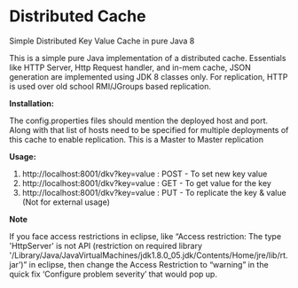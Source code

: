 # Distributed Cache
Simple Distributed Key Value Cache in pure Java 8

This is a simple pure Java implementation of a distributed cache. Essentials like HTTP Server, Http Request handler, and in-mem cache, JSON generation are implemented using JDK 8 classes only. For replication, HTTP is used over old school RMI/JGroups based replication. 

**Installation:**

The config.properties files should mention the deployed host and port. Along with that list of hosts need to be specified for multiple deployments of this cache to enable replication. This is a Master to Master replication

**Usage:**
1. http://localhost:8001/dkv?key=value : POST - To set new key value
2. http://localhost:8001/dkv?key=value : GET - To get value for the key
3. http://localhost:8001/dkv?key=value : PUT - To replicate the key & value (Not for external usage)

**Note**

If you face access restrictions in eclipse, like “Access restriction: The type 'HttpServer' is not API (restriction on required library '/Library/Java/JavaVirtualMachines/jdk1.8.0_05.jdk/Contents/Home/jre/lib/rt.jar’)” in eclipse, then change the Access Restriction to “warning” in the quick fix ‘Configure problem severity’ that would pop up.
